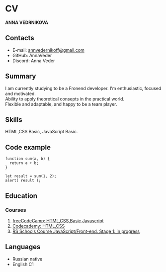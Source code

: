 # CV
**ANNA VEDRNIKOVA** 
## Contacts

* E-mail: annvedernikoff@gmail.com<br/>
* GitHub: AnnaVeder<br/>
* Discord: Anna Veder<br/>

## Summary
I am currently studying to be a Fronend developer. I'm  enthusiastic, focused and motivated. <br/>
Ability to apply theoretical consepts in the practical world. <br/>
Flexible and adaptable, and happy to be a team player.<br/>

## Skills
HTML,CSS Basic, JavaScript Basic.

## Code example

```
function sum(a, b) {
  return a + b;
}

let result = sum(1, 2);
alert( result );
```


## Education
### Courses
1. [freeCodeCamp: HTML,CSS,Basic Javascript](https://www.freecodecamp.org/) 
2. [Codecademy: HTML,CSS](https://www.codecademy.com/)
3. [RS Schools Course JavaScript/Front-end. Stage 1: in progress]( https://rs.school/)

## Languages
* Russian native <br/>
* English C1 <br/>

